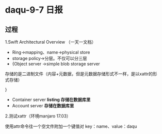 daqu-9-7 日报
=============

过程
----

1.Swift Architectural Overview （一天一文档）

-   Ring-&gt;mapping、name-&gt;physical store
-   storage policy-&gt;分层。不仅可以分三层
-   {Object server -&gt;simple blob storage server

存储的是二进制文件（内容+元数据，但是元数据存储形式不一样，是以xattr的形式存储）

}

-   Container server **listing 存储在数据库里**
-   Account server **存储在数据库里**

2.测试xattr（环境manjaro 17.03）

使用attr命令往一个空文件附加一个键值对 key：name、value：daqu
